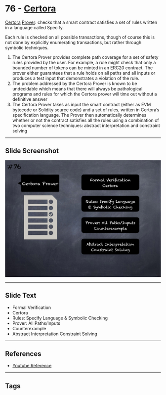 
# 76 - [Certora](./Certora.md)

[Certora](https://www.certora.com/) [Prover](https://www.certora.com/pubs/QuickGuide.pdf): checks that a smart contract satisfies a set of rules written in a language called Specify. 

Each rule is checked on all possible transactions, though of course this is not done by explicitly enumerating transactions, but rather through symbolic techniques.

1. The Certora Prover provides complete path coverage for a set of safety rules provided by the user. For example, a rule might check that only a bounded number of tokens can be minted in an ERC20 contract. The prover either guarantees that a rule holds on all paths and all inputs or produces a test input that demonstrates a violation of the rule.
2. The problem addressed by the Certora Prover is known to be undecidable which means that there will always be pathological programs and rules for which the Certora prover will time out without a definitive answer
3. The Certora Prover takes as input the smart contract (either as EVM bytecode or Solidity source code) and a set of rules, written in Certora’s specification language. The Prover then automatically determines whether or not the contract satisfies all the rules using a combination of two computer science techniques: abstract interpretation and constraint solving
___
## Slide Screenshot
![076.png](../../images/6.%20Audit%20Techniques%20and%20Tools%20101/076.png)
___
## Slide Text
- Formal Verification
- Certora
- Rules: Specify Language & Symbolic Checking
- Prover: All Paths/Inputs
- Counterexample
- Abstract Interpretation Constraint Solving
___
## References
- [Youtube Reference](https://youtu.be/jZ81ebDJVe0?t=983)
___
## Tags
